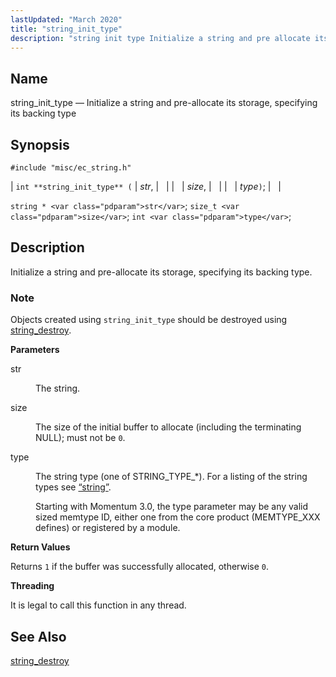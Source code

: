```yaml
---
lastUpdated: "March 2020"
title: "string_init_type"
description: "string init type Initialize a string and pre allocate its storage specifying its backing type int string init type str size type string str size t size int type Initialize a string and pre allocate its storage specifying its backing type Objects created using string init type should be destroyed..."
---
```


<a name="apis.string_init_type"></a> 
## Name

string_init_type — Initialize a string and pre-allocate its storage, specifying its backing type

## Synopsis

`#include "misc/ec_string.h"`

| `int **string_init_type** (` | <var class="pdparam">str</var>, |   |
|   | <var class="pdparam">size</var>, |   |
|   | <var class="pdparam">type</var>`)`; |   |

`string * <var class="pdparam">str</var>`;
`size_t <var class="pdparam">size</var>`;
`int <var class="pdparam">type</var>`;<a name="idp62929088"></a> 
## Description

Initialize a string and pre-allocate its storage, specifying its backing type.

### Note

Objects created using `string_init_type` should be destroyed using [string_destroy](/momentum/3/3-api/apis-string-destroy).

**<a name="idp62932464"></a> Parameters**

<dl class="variablelist">

<dt>str</dt>

<dd>

The string.

</dd>

<dt>size</dt>

<dd>

The size of the initial buffer to allocate (including the terminating NULL); must not be `0`.

</dd>

<dt>type</dt>

<dd>

The string type (one of STRING_TYPE_*). For a listing of the string types see [“string”](/momentum/3/3-api/structs-string).

Starting with Momentum 3.0, the type parameter may be any valid sized memtype ID, either one from the core product (MEMTYPE_XXX defines) or registered by a module.

</dd>

</dl>

**<a name="idp62940608"></a> Return Values**

Returns `1` if the buffer was successfully allocated, otherwise `0`.

**<a name="idp62942448"></a> Threading**

It is legal to call this function in any thread.

<a name="idp62943552"></a> 
## See Also

[string_destroy](/momentum/3/3-api/apis-string-destroy)